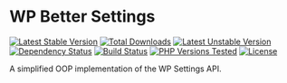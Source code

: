 # WP Better Settings

[![Latest Stable Version](https://poser.pugx.org/typisttech/wp-better-settings/v/stable)](https://packagist.org/packages/typisttech/wp-better-settings)
[![Total Downloads](https://poser.pugx.org/typisttech/wp-better-settings/downloads)](https://packagist.org/packages/typisttech/wp-better-settings)
[![Latest Unstable Version](https://poser.pugx.org/typisttech/wp-better-settings/v/unstable)](https://packagist.org/packages/typisttech/wp-better-settings)
[![Dependency Status](https://gemnasium.com/badges/github.com/TypistTech/wp-better-settings.svg)](https://gemnasium.com/github.com/TypistTech/wp-better-settings)
[![Build Status](https://travis-ci.org/TypistTech/wp-better-settings.svg?branch=master)](https://travis-ci.org/TypistTech/wp-better-settings)
[![PHP Versions Tested](http://php-eye.com/badge/typisttech/wp-better-settings/tested.svg)](https://travis-ci.org/TypistTech/wp-better-settings)
[![License](https://poser.pugx.org/typisttech/wp-better-settings/license)](https://packagist.org/packages/typisttech/wp-better-settings)


A simplified OOP implementation of the WP Settings API.
